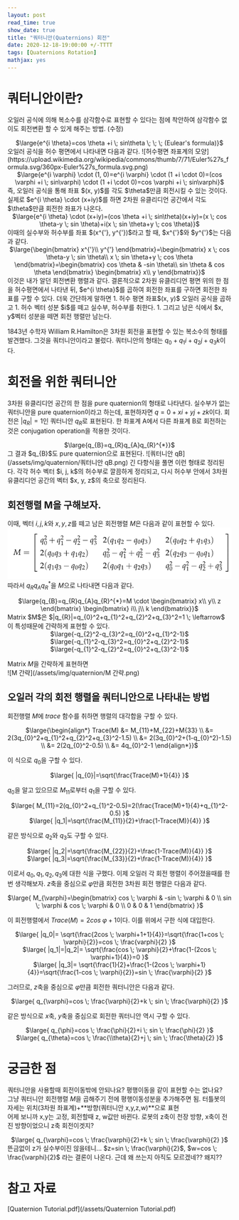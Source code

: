 ```yaml
---
layout: post
read_time: true
show_date: true
title: "쿼터니안(Quaternions) 회전"
date: 2020-12-18-19:00:00 +/-TTTT
tags: [Quaternions Rotation]
mathjax: yes
---
```

# 쿼터니안이란?
오일러 공식에 의해 복소수를 삼각함수로 표현할 수 있다는 점에 착안하여 삼각함수 없이도 회전변환 할 수 있게 해주는 방법. (수정)  
<center> $\large{e^{i \theta}=cos \theta +i \; sin\theta \; \; \; (Eulear's formula)}$ </center>
오일러 공식을 허수 평면에서 나타내면 다음과 같다.  
![허수평면 좌표계의 모양](https://upload.wikimedia.org/wikipedia/commons/thumb/7/71/Euler%27s_formula.svg/360px-Euler%27s_formula.svg.png)  
<center> $\large{e^{i \varphi} \cdot (1, 0)=e^{i \varphi} \cdot (1 +i \cdot 0)=(cos \varphi +i \; sin\varphi) \cdot (1 +i \cdot 0)=cos \varphi +i \; sin\varphi}$ </center>  
즉, 오일러 공식을 통해 좌표 $(x, y)$를 각도 $\theta$만큼 회전시킬 수 있는 것이다.  
실제로 $e^{i \theta} \cdot (x+iy)$를 하면 2차원 유클리디언 공간에서 각도 $\theta$만큼 회전한 좌표가 나온다.  
<center> $\large{e^{i \theta} \cdot (x+iy)=(cos \theta +i \; sin\theta)(x+iy)=(x \; cos \theta-y \; sin \theta)+i(x \; sin \theta+y \; cos \theta)}$ </center>  
이때의 실수부와 허수부를 좌표 $(x^{'}, y^{'})$라고 할 때, $x^{'}$와 $y^{'}$는 다음과 같다.  
<center> $\large{\begin{bmatrix}
x^{'}\\ 
y^{'}
\end{bmatrix}=\begin{bmatrix}
x \; cos \theta-y \; sin \theta\\ 
x \; sin \theta+y \; cos \theta
\end{bmatrix}=\begin{bmatrix}
cos \theta & -sin \theta\\ 
sin \theta & cos \theta
\end{bmatrix} \begin{bmatrix}
x\\ 
y
\end{bmatrix}}$ </center>
이것은 내가 알던 회전변환 행렬과 같다. 결론적으로 2차원 유클리디언 평면 위의 한 점을 허수평면에서 나타낸 뒤, $e^{i \theta}$를 곱하여 회전한 좌표를 구하면 회전한 좌표를 구할 수 있다.
더욱 간단하게 말하면  
1. 허수 평면 좌표$(x, y)$ 오일러 공식을 곱하고
1. 허수 벡터 성분 $i$를 떼고 실수부, 허수부를 취한다. 
1. 그리고 남은 식에서 $x, y$벡터 성분을 떼면 회전 행렬만 남는다.  

1843년 수학자 William R.Hamilton은 3차원 회전을 표현할 수 있는 복소수의 형태를 발견했다. 그것을 쿼터니안이라고 불렀다. 쿼터니안의 형태는 $q_0+q_{1}i+q_{2}j+q_{3}k$이다.

# 회전을 위한 쿼터니안
3차원 유클리디언 공간의 한 점을 pure quaternion의 형태로 나타낸다. 실수부가 없는 쿼터니안을 pure quaternion이라고 하는데, 표현하자면 $q=0+xi+yj+zk$이다. 회전은 $|q_{R}|=1$인 쿼터니안 $q_{R}$로 표현된다. 한 좌표계 A에서 다른 좌표계 B로 회전하는 것은 conjugation operation을 적용한 것이다.
<center> $\large{q_{B}=q_{R}q_{A}q_{R}^{*}}$ </center>
그 결과 $q_{B}$도 pure quaternion으로 표현된다.  
![쿼터니안 qB](/assets/img/quaternion/쿼터니안 qB.png)  
긴 다항식을 풀면 이런 형태로 정리된다. 각각 허수 벡터 $i, j, k$의 허수부로 깔끔하게 정리되고, 다시 허수부 안에서 3차원 유클리디언 공간의 벡터 $x, y, z$의 축으로 정리된다.  

## 회전행렬 M을 구해보자.
이때, 벡터 $i, j, k$와 $x, y, z$를 떼고 남은 회전행렬 $M$은 다음과 같이 표현할 수 있다.
![Matrix M](/assets/img/quaternion/M.png)  
따라서 $q_{R}q_{A}q_{R}^{*}$을 $M$으로 나타내면 다음과 같다.
<center> $\large{q_{B}=q_{R}q_{A}q_{R}^{*}=M \cdot \begin{bmatrix}
x\\ 
y\\ 
z
\end{bmatrix} \begin{bmatrix}
i\\ 
j\\ 
k
\end{bmatrix}}$ </center>
Matrix $M$은 $|q_{R}|=q_{0}^2+q_{1}^2+q_{2}^2+q_{3}^2=1 \; \leftarrow$ 이 특성때문에 간략하게 표현할 수 있다.
<center> $\large{-q_{2}^2-q_{3}^2=q_{0}^2+q_{1}^2-1}$ </center>
<center> $\large{-q_{1}^2-q_{3}^2=q_{0}^2+q_{2}^2-1}$ </center>
<center> $\large{-q_{1}^2-q_{2}^2=q_{0}^2+q_{3}^2-1}$ </center>

Matrix $M$을 간략하게 표현하면  
![M 간략](/assets/img/quaternion/M 간략.png)

## 오일러 각의 회전 행렬을 쿼터니안으로 나타내는 방법
회전행렬 $M$에 $trace$ 함수를 취하면 행렬의 대각합을 구할 수 있다.
<center> $\large{\begin{align*} Trace(M) &= M_{11}+M_{22}+M{33} \\ 
&= 2(3q_{0}^2+q_{1}^2+q_{2}^2+q_{3}^2-1.5) \\
&= 2(3q_{0}^2+(1-q_{0}^2)-1.5) \\
&= 2(2q_{0}^2-0.5) \\
&= 4q_{0}^2-1
 \end{align*}}$ </center>

이 식으로 $q_{0}$을 구할 수 있다.  
<center> $\large{
|q_{0}|=\sqrt{\frac{Trace(M)+1}{4}}
}$ </center>

$q_{0}$을 알고 있으므로 $M_{11}$로부터 $q_{1}$을 구할 수 있다.  

<center> $\large{
M_{11}=2(q_{0}^2+q_{1}^2-0.5)=2(\frac{Trace(M)+1}{4}+q_{1}^2-0.5)
}$ </center>

<center> $\large{
|q_1|=\sqrt{\frac{M_{11}}{2}+\frac{1-Trace(M)}{4}}
}$ </center>

같은 방식으로 $q_2$와 $q_3$도 구할 수 있다.  
<center> $\large{
|q_2|=\sqrt{\frac{M_{22}}{2}+\frac{1-Trace(M)}{4}}
}$ </center>
<center> $\large{
|q_3|=\sqrt{\frac{M_{33}}{2}+\frac{1-Trace(M)}{4}}
}$ </center>

이로서 $q_0, q_1, q_2, q_3$에 대한 식을 구했다.
이제 오일러 각 회전 행렬이 주어졌을때를 한번 생각해보자. $z$축을 중심으로 $\varphi$만큼 회전한 3차원 회전 행렬은 다음과 같다.  
<center> $\large{
M_{\varphi}=\begin{bmatrix}
cos \; \varphi & -sin \; \varphi & 0 \\
sin \; \varphi & cos \; \varphi & 0 \\
0 & 0 & 1
\end{bmatrix}
}$ </center>

이 회전행렬에서 $Trace(M)=2cos \; \varphi+1$이다. 이를 위에서 구한 식에 대입한다.
<center> $\large{
|q_0|= \sqrt{\frac{2cos \; \varphi+1+1}{4}}=\sqrt{\frac{1+cos \; \varphi}{2}}=cos \; \frac{varphi}{2}
}$</center>
<center> $\large{
|q_1|=|q_2|= \sqrt{\frac{cos \; \varphi}{2}+\frac{1-(2cos \; \varphi+1}{4}}=0
}$</center>
<center> $\large{
|q_3|= \sqrt{\frac{1}{2}+\frac{1-(2cos \; \varphi+1}{4}}=\sqrt{\frac{1-cos \; \varphi}{2}}=sin \; \frac{\varphi}{2}
}$</center>

그러므로, $z$축을 중심으로 $\varphi$만큼 회전한 쿼터니안은 다음과 같다.
<center> $\large{
q_{\varphi}=cos \; \frac{\varphi}{2}+k \; sin \; \frac{\varphi}{2}
}$</center>

같은 방식으로 $x$축, $y$축을 중심으로 회전한 쿼터니안 역시 구할 수 있다.
<center> $\large{
q_{\phi}=cos \; \frac{\phi}{2}+i \; sin \; \frac{\phi}{2}
}$</center>
<center> $\large{
q_{\theta}=cos \; \frac{\\theta}{2}+j \; sin \; \frac{\theta}{2}
}$</center>

# 궁금한 점
쿼터니안을 사용할때 회전이동밖에 안되나요? 평행이동을 같이 표현할 수는 없나요?  
그냥 쿼터니안 회전행렬 $M$을 곱해주기 전에 평행이동성분을 추가해주면 됨.
터틀봇의 자세는 위치(3차원 좌표계)+**방향(쿼터니안 x,y,z,w)**으로 표현  
어제 보니까 x,y는 고정, 회전할때 z, w값만 바뀐다. 로봇의 z축이 천장 방향, x축이 전진 방향이었으니 z축 회전이겟지?  
<center> $\large{
q_{\varphi}=cos \; \frac{\varphi}{2}+k \; sin \; \frac{\varphi}{2}
}$</center>
뜬금없이 z가 실수부이진 않을테니... $z=sin \; \frac{\varphi}{2}$, $w=cos \; \frac{\varphi}{2}$ 라는 결론이 나온다.  
근데 왜 쓰는지 아직도 모르겠네?? 왜지??

# 참고 자료
[Quaternion Tutorial.pdf](/assets/Quaternion Tutorial.pdf)













































